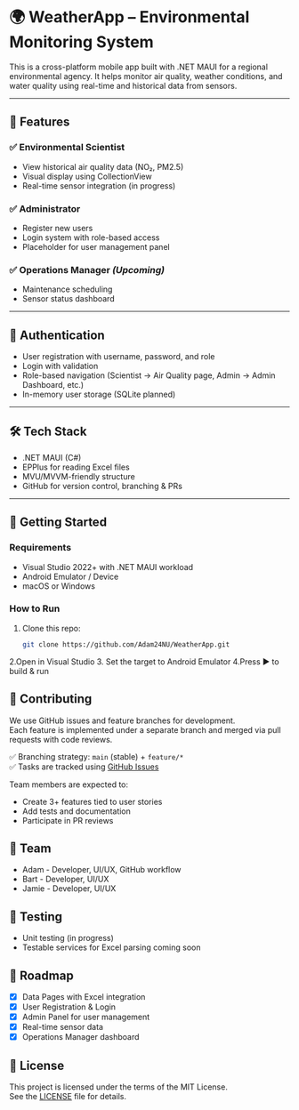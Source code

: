 # 🌍 WeatherApp – Environmental Monitoring System

This is a cross-platform mobile app built with .NET MAUI for a regional environmental agency. It helps monitor air quality, weather conditions, and water quality using real-time and historical data from sensors.

---

## 📱 Features

### ✅ Environmental Scientist
- View historical air quality data (NO₂, PM2.5)
- Visual display using CollectionView
- Real-time sensor integration (in progress)

### ✅ Administrator
- Register new users
- Login system with role-based access
- Placeholder for user management panel

### ✅ Operations Manager *(Upcoming)*
- Maintenance scheduling
- Sensor status dashboard

---

## 🔐 Authentication

- User registration with username, password, and role
- Login with validation
- Role-based navigation (Scientist → Air Quality page, Admin → Admin Dashboard, etc.)
- In-memory user storage (SQLite planned)

---

## 🛠 Tech Stack

- .NET MAUI (C#)
- EPPlus for reading Excel files
- MVU/MVVM-friendly structure
- GitHub for version control, branching & PRs

---

## 🚀 Getting Started

### Requirements
- Visual Studio 2022+ with .NET MAUI workload
- Android Emulator / Device
- macOS or Windows

### How to Run
1. Clone this repo:
   ```bash
   git clone https://github.com/Adam24NU/WeatherApp.git
2.Open in Visual Studio
3. Set the target to Android Emulator
4.Press ▶️ to build & run

## 🤝 Contributing

We use GitHub issues and feature branches for development.  
Each feature is implemented under a separate branch and merged via pull requests with code reviews.

✅ Branching strategy: `main` (stable) + `feature/*`  
✅ Tasks are tracked using [GitHub Issues](https://github.com/Adam24NU/WeatherApp/issues)

Team members are expected to:
- Create 3+ features tied to user stories
- Add tests and documentation
- Participate in PR reviews

## 👥 Team
- Adam - Developer, UI/UX, GitHub workflow
- Bart - Developer, UI/UX
- Jamie - Developer, UI/UX 

## 🧪 Testing

- Unit testing (in progress)
- Testable services for Excel parsing coming soon


## 🧭 Roadmap

- [x] Data Pages with Excel integration
- [x] User Registration & Login
- [x] Admin Panel for user management
- [x] Real-time sensor data
- [x] Operations Manager dashboard

## 📄 License

This project is licensed under the terms of the MIT License.  
See the [LICENSE](https://github.com/Adam24NU/WeatherApp/blob/main/LICENSE) file for details.
